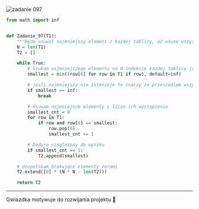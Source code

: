 <picture>
  <source srcset="../../srt/zbior_zadan/097.png" media="(prefers-color-scheme: light)">
  <source srcset="../../srt/zbior_zadan/black_097.png" media="(prefers-color-scheme: dark)">
  <img src="../../srt/zbior_zadan/black_097.png" alt="zadanie 097">
</picture>

```python
from math import inf


def Zadanie_97(T1):
    """Będę usuwał najmniejszy element z każdej tablicy, aż usunę wszystkie elementy, i sprawdzał powtarzalność tych najmniejszych elementów."""
    N = len(T1)
    T2 = []

    while True:
        # Szukam najmniejszego elementu na 0 indeksie kazdej tablicy jesli istenieje
        smallest = min((row[0] for row in T1 if row), default=inf)

        # jesli najmniejszy nie istenieje to znaczy ze przeszedlem wszystkie tablice
        if smallest == inf:
            break

        # Usuwam najmniejsze elementy i licze ich wystąpienia
        smallest_cnt = 0
        for row in T1:
            if row and row[0] == smallest:
                row.pop(0)
                smallest_cnt += 1

        # Dodaje singletony do wyniku
        if smallest_cnt == 1:
            T2.append(smallest)

    # Uzupełniam brakujące elementy zerami
    T2.extend([0] * (N * N - len(T2)))

    return T2

```


---
Gwiazdka motywuje do rozwijania projektu 🤝
